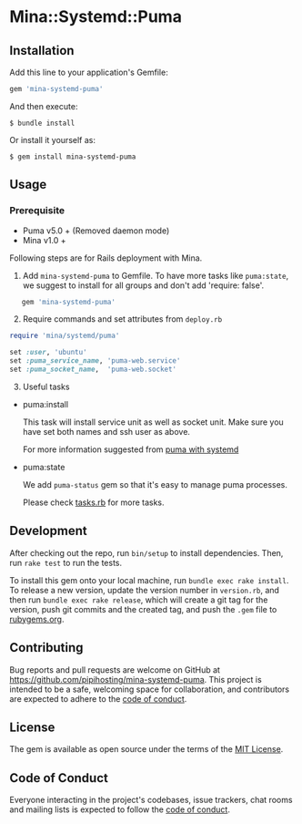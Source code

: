 # Mina::Systemd::Puma


## Installation

Add this line to your application's Gemfile:

```ruby
gem 'mina-systemd-puma'
```

And then execute:

    $ bundle install

Or install it yourself as:

    $ gem install mina-systemd-puma

## Usage

### Prerequisite

- Puma v5.0 + (Removed daemon mode)
- Mina v1.0 + 

Following steps are for Rails deployment with Mina.

1. Add `mina-systemd-puma` to Gemfile. To have more tasks like `puma:state`,
   we suggest to install for all groups and don't add 'require: false'.

```ruby
   gem 'mina-systemd-puma'
```

2. Require commands and set attributes from `deploy.rb`

```ruby
require 'mina/systemd/puma'
```

```ruby
set :user, 'ubuntu'
set :puma_service_name, 'puma-web.service'
set :puma_socket_name,  'puma-web.socket'
```

3. Useful tasks

- puma:install

   This task will install service unit as well as socket unit. Make sure you
   have set both names and ssh user as above.

   For more information suggested from [puma with systemd](https://github.com/puma/puma/blob/master/docs/systemd.md)


- puma:state

   We add `puma-status` gem so that it's easy to manage puma processes.

   Please check
   [tasks.rb](https://github.com/pipihosting/mina-systemd-puma/blob/main/lib/mina_systemd_puma/tasks.rb)
   for more tasks.


## Development

After checking out the repo, run `bin/setup` to install dependencies. Then, run `rake test` to run the tests. 

To install this gem onto your local machine, run `bundle exec rake install`. To release a new version, update the version number in `version.rb`, and then run `bundle exec rake release`, which will create a git tag for the version, push git commits and the created tag, and push the `.gem` file to [rubygems.org](https://rubygems.org).

## Contributing

Bug reports and pull requests are welcome on GitHub at https://github.com/pipihosting/mina-systemd-puma. This project is intended to be a safe, welcoming space for collaboration, and contributors are expected to adhere to the [code of conduct](https://github.com/pipihosting/mina-systemd-puma/blob/master/CODE_OF_CONDUCT.md).

## License

The gem is available as open source under the terms of the [MIT License](https://opensource.org/licenses/MIT).

## Code of Conduct

Everyone interacting in the project's codebases, issue trackers, chat rooms and mailing lists is expected to follow the [code of conduct](https://github.com/[USERNAME]/mina-systemd-puma/blob/master/CODE_OF_CONDUCT.md).

